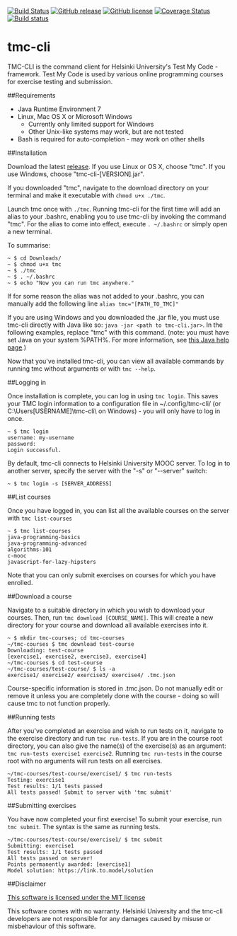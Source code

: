 
[![Build Status](https://travis-ci.org/tmc-cli/tmc-cli.svg?branch=master)](https://travis-ci.org/tmc-cli/tmc-cli)
[![GitHub release](https://img.shields.io/badge/release-sprint0-brightgreen.svg?style=flat)](https://github.com/tmc-cli/tmc-cli/releases/latest)
[![GitHub license](https://img.shields.io/badge/license-MIT-blue.svg)](https://raw.githubusercontent.com/tmc-cli/tmc-cli/master/LICENSE)
[![Coverage Status](https://coveralls.io/repos/github/tmc-cli/tmc-cli/badge.svg?branch=master)](https://coveralls.io/github/tmc-cli/tmc-cli?branch=master)
[![Build status](https://ci.appveyor.com/api/projects/status/np29sxc72y2f7d57?svg=true)](https://ci.appveyor.com/project/mikkomaa/tmc-cli)
# tmc-cli

TMC-CLI is the command client for Helsinki University's Test My Code -framework. Test My Code is used by various online programming courses for exercise testing and submission.

##Requirements

* Java Runtime Environment 7
* Linux, Mac OS X or Microsoft Windows
  * Currently only limited support for Windows
  * Other Unix-like systems may work, but are not tested
* Bash is required for auto-completion - may work on other shells

##Installation

Download the latest [release](https://github.com/tmc-cli/tmc-cli/releases).
If you use Linux or OS X, choose "tmc". If you use Windows, choose "tmc-cli-[VERSION].jar".

If you downloaded "tmc", navigate to the download directory on your terminal and make it executable with `chmod u+x ./tmc`.

Launch tmc once with `./tmc`. Running tmc-cli for the first time will add an alias to your .bashrc, enabling you to use tmc-cli by invoking the command "tmc". For the alias to come into effect, execute `. ~/.bashrc` or simply open a new terminal.

To summarise:
```
~ $ cd Downloads/
~ $ chmod u+x tmc
~ $ ./tmc
~ $ . ~/.bashrc
~ $ echo "Now you can run tmc anywhere."
```

If for some reason the alias was not added to your .bashrc, you can manually add the following line `alias tmc="[PATH_TO_TMC]"`

If you are using Windows and you downloaded the .jar file, you must use tmc-cli directly with Java like so: `java -jar <path to tmc-cli.jar>`. In the following examples, replace "tmc" with this command. (note: you must have set Java on your system %PATH%. For more information, see [this Java help page](https://www.java.com/en/download/help/path.xml).)

Now that you've installed tmc-cli, you can view all available commands by running tmc without arguments or with `tmc --help`.

##Logging in

Once installation is complete, you can log in using `tmc login`. This saves your TMC login information to a configuration file in ~/.config/tmc-cli/ (or C:\Users\[USERNAME]\tmc-cli\ on Windows) - you will only have to log in once.
```
~ $ tmc login
username: my-username
password:
Login successful.
```
By default, tmc-cli connects to Helsinki University MOOC server. To log in to another server, specify the server with the "-s" or "--server" switch:
```
~ $ tmc login -s [SERVER_ADDRESS]
```

##List courses

Once you have logged in, you can list all the available courses on the server with `tmc list-courses`
```
~ $ tmc list-courses
java-programming-basics
java-programming-advanced
algorithms-101
c-mooc
javascript-for-lazy-hipsters
```
Note that you can only submit exercises on courses for which you have enrolled.

##Download a course

Navigate to a suitable directory in which you wish to download your courses. Then, run `tmc download [COURSE_NAME]`. This will create a new directory for your course and download all available exercises into it.

```
~ $ mkdir tmc-courses; cd tmc-courses
~/tmc-courses $ tmc download test-course
Downloading: test-course
[exercise1, exercise2, exercise3, exercise4]
~/tmc-courses $ cd test-course
~/tmc-courses/test-course/ $ ls -a
exercise1/ exercise2/ exercise3/ exercise4/ .tmc.json
```
Course-specific information is stored in .tmc.json. Do not manually edit or remove it unless you are completely done with the course - doing so will cause tmc to not function properly.

##Running tests

After you've completed an exercise and wish to run tests on it, navigate to the exercise directory and run `tmc run-tests`. If you are in the course root directory, you can also give the name(s) of the exercise(s) as an argument: `tmc run-tests exercise1 exercise2`. Running `tmc run-tests` in the course root with no arguments will run tests on all exercises.

```
~/tmc-courses/test-course/exercise1/ $ tmc run-tests
Testing: exercise1
Test results: 1/1 tests passed
All tests passed! Submit to server with 'tmc submit'
```

##Submitting exercises

You have now completed your first exercise! To submit your exercise, run `tmc submit`. The syntax is the same as running tests.

```
~/tmc-courses/test-course/exercise1/ $ tmc submit
Submitting: exercise1
Test results: 1/1 tests passed
All tests passed on server!
Points permanently awarded: [exercise1]
Model solution: https://link.to.model/solution
```

##Disclaimer

[This software is licensed under the MIT license](https://raw.githubusercontent.com/tmc-cli/tmc-cli/instructions/LICENSE)

This software comes with no warranty. Helsinki University and the tmc-cli developers are not responsible for any damages caused by misuse or misbehaviour of this software.